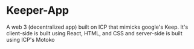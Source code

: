 # Keeper-App
A web 3 (decentralized app) built on ICP that mimicks google's Keep. It's client-side is built using React, HTML, and CSS and server-side is built using ICP's Motoko
